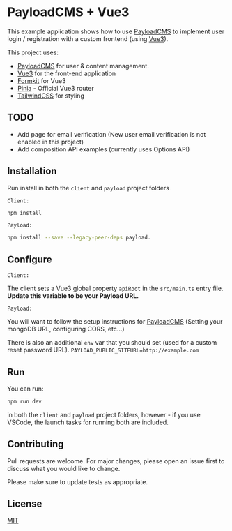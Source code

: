 # PayloadCMS + Vue3

This example application shows how to use [PayloadCMS](https://payloadcms.com) to implement user login / registration with a custom frontend (using [Vue3](https://vuejs.org/)).

This project uses:

- [PayloadCMS](https://payloadcms.com) for user & content management.
- [Vue3](https://vuejs.org/) for the front-end application
- [Formkit](https://formkit.com/getting-started/your-first-form) for Vue3
- [Pinia](https://pinia.vuejs.org/) - Official Vue3 router
-  [TailwindCSS](https://tailwindcss.com/) for styling

## TODO
- Add page for email verification (New user email verification is not enabled in this project)
- Add composition API examples (currently uses Options API)


## Installation

Run install in both the `client` and `payload` project folders

`Client:`
```bash
npm install
```

`Payload:`
```bash
npm install --save --legacy-peer-deps payload.
```
## Configure

`Client:`

The client sets a Vue3 global property `apiRoot` in the `src/main.ts` entry file. **Update this variable to be your Payload URL.**

`Payload:`

You will want to follow the setup instructions for [PayloadCMS](https://payloadcms.com/docs/getting-started/installation#adding-to-an-existing-app)  (Setting your mongoDB URL, configuring CORS, etc...)

There is also an additional `env` var that you should set (used for a custom reset password URL).
`PAYLOAD_PUBLIC_SITEURL=http://example.com`

## Run

You can run:
```bash
npm run dev
```

in both the `client` and `payload` project folders, however - if you use VSCode, the launch tasks for running both are included.

## Contributing

Pull requests are welcome. For major changes, please open an issue first
to discuss what you would like to change.

Please make sure to update tests as appropriate.

## License

[MIT](https://choosealicense.com/licenses/mit/)